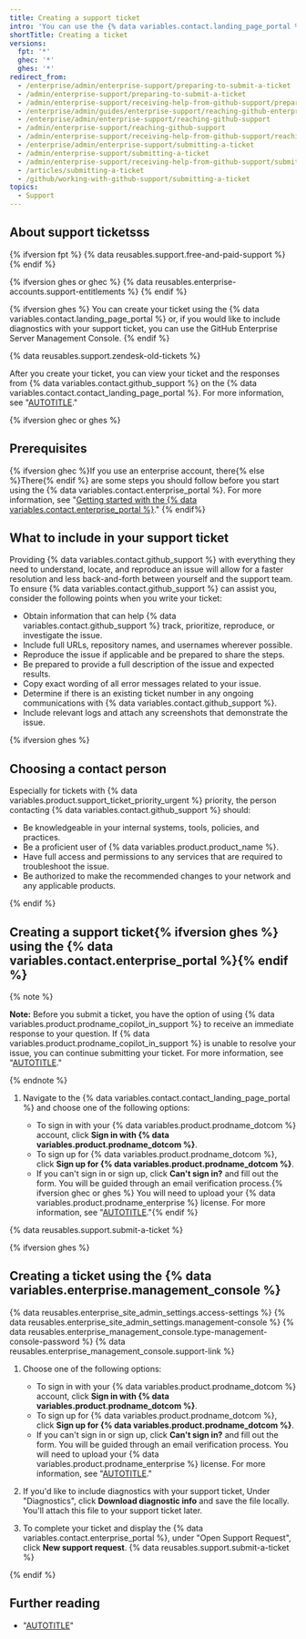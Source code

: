 ```yaml
---
title: Creating a support ticket
intro: 'You can use the {% data variables.contact.landing_page_portal %} to create a support ticket and speak to {% data variables.contact.github_support %}.'
shortTitle: Creating a ticket
versions:
  fpt: '*'
  ghec: '*'
  ghes: '*'
redirect_from:
  - /enterprise/admin/enterprise-support/preparing-to-submit-a-ticket
  - /admin/enterprise-support/preparing-to-submit-a-ticket
  - /admin/enterprise-support/receiving-help-from-github-support/preparing-to-submit-a-ticket
  - /enterprise/admin/guides/enterprise-support/reaching-github-enterprise-support
  - /enterprise/admin/enterprise-support/reaching-github-support
  - /admin/enterprise-support/reaching-github-support
  - /admin/enterprise-support/receiving-help-from-github-support/reaching-github-support
  - /enterprise/admin/enterprise-support/submitting-a-ticket
  - /admin/enterprise-support/submitting-a-ticket
  - /admin/enterprise-support/receiving-help-from-github-support/submitting-a-ticket
  - /articles/submitting-a-ticket
  - /github/working-with-github-support/submitting-a-ticket
topics:
  - Support
---
```


## About support ticketsss

{% ifversion fpt %}
{% data reusables.support.free-and-paid-support %}
{% endif %}

{% ifversion ghes or ghec %}
{% data reusables.enterprise-accounts.support-entitlements %}
{% endif %}

{% ifversion ghes %}
You can create your ticket using the {% data variables.contact.landing_page_portal %} or, if you would like to include diagnostics with your support ticket, you can use the GitHub Enterprise Server Management Console.
{% endif %}

{% data reusables.support.zendesk-old-tickets %}

After you create your ticket, you can view your ticket and the responses from {% data variables.contact.github_support %} on the {% data variables.contact.contact_landing_page_portal %}. For more information, see "[AUTOTITLE](/support/contacting-github-support/viewing-and-updating-support-tickets)."

{% ifversion ghec or ghes %}

## Prerequisites

{% ifversion ghec %}If you use an enterprise account, there{% else %}There{% endif %} are some steps you should follow before you start using the {% data variables.contact.enterprise_portal %}. For more information, see "[Getting started with the {% data variables.contact.enterprise_portal %}](/support/contacting-github-support/getting-started-with-the-github-support-portal)."
{% endif%}

## What to include in your support ticket

Providing {% data variables.contact.github_support %} with everything they need to understand, locate, and reproduce an issue will allow for a faster resolution and less back-and-forth between yourself and the support team. To ensure {% data variables.contact.github_support %} can assist you, consider the following points when you write your ticket:

- Obtain information that can help {% data variables.contact.github_support %} track, prioritize, reproduce, or investigate the issue.
- Include full URLs, repository names, and usernames wherever possible.
- Reproduce the issue if applicable and be prepared to share the steps.
- Be prepared to provide a full description of the issue and expected results.
- Copy exact wording of all error messages related to your issue.
- Determine if there is an existing ticket number in any ongoing communications with {% data variables.contact.github_support %}.
- Include relevant logs and attach any screenshots that demonstrate the issue.

{% ifversion ghes %}

## Choosing a contact person

Especially for tickets with {% data variables.product.support_ticket_priority_urgent %} priority, the person contacting {% data variables.contact.github_support %} should:

- Be knowledgeable in your internal systems, tools, policies, and practices.
- Be a proficient user of {% data variables.product.product_name %}.
- Have full access and permissions to any services that are required to troubleshoot the issue.
- Be authorized to make the recommended changes to your network and any applicable products.

{% endif %}

## Creating a support ticket{% ifversion ghes %} using the {% data variables.contact.enterprise_portal %}{% endif %}

{% note %}

**Note:** Before you submit a ticket, you have the option of using {% data variables.product.prodname_copilot_in_support %} to receive an immediate response to your question. If {% data variables.product.prodname_copilot_in_support %} is unable to resolve your issue, you can continue submitting your ticket. For more information, see "[AUTOTITLE](/support/learning-about-github-support/about-copilot-in-github-support)."

{% endnote %}

1. Navigate to the {% data variables.contact.contact_landing_page_portal %} and choose one of the following options:

   - To sign in with your {% data variables.product.prodname_dotcom %} account, click **Sign in with {% data variables.product.prodname_dotcom %}**.
   - To sign up for {% data variables.product.prodname_dotcom %}, click **Sign up for {% data variables.product.prodname_dotcom %}**.
   - If you can't sign in or sign up, click **Can't sign in?** and fill out the form. You will be guided through an email verification process.{% ifversion ghec or ghes %} You will need to upload your {% data variables.product.prodname_enterprise %} license. For more information, see "[AUTOTITLE](/billing/managing-your-license-for-github-enterprise/downloading-your-license-for-github-enterprise)."{% endif %}

{% data reusables.support.submit-a-ticket %}

{% ifversion ghes %}

## Creating a ticket using the {% data variables.enterprise.management_console %}

{% data reusables.enterprise_site_admin_settings.access-settings %}
{% data reusables.enterprise_site_admin_settings.management-console %}
{% data reusables.enterprise_management_console.type-management-console-password %}
{% data reusables.enterprise_management_console.support-link %}

1. Choose one of the following options:

   - To sign in with your {% data variables.product.prodname_dotcom %} account, click **Sign in with {% data variables.product.prodname_dotcom %}**.
   - To sign up for {% data variables.product.prodname_dotcom %}, click **Sign up for {% data variables.product.prodname_dotcom %}**.
   - If you can't sign in or sign up, click **Can't sign in?** and fill out the form. You will be guided through an email verification process. You will need to upload your {% data variables.product.prodname_enterprise %} license. For more information, see "[AUTOTITLE](/billing/managing-your-license-for-github-enterprise/downloading-your-license-for-github-enterprise)."

1. If you'd like to include diagnostics with your support ticket, Under "Diagnostics", click **Download diagnostic info** and save the file locally. You'll attach this file to your support ticket later.
1. To complete your ticket and display the {% data variables.contact.enterprise_portal %}, under "Open Support Request", click **New support request**.
{% data reusables.support.submit-a-ticket %}

{% endif %}

## Further reading

- "[AUTOTITLE](/support/learning-about-github-support/about-github-support)"
